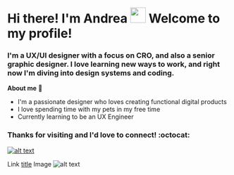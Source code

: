 # Hi there! I'm Andrea <img src="https://media.giphy.com/media/hvRJCLFzcasrR4ia7z/giphy.gif" width="35"> Welcome to my profile!

### I'm a UX/UI designer with a focus on CRO, and also a senior graphic designer. I love learning new ways to work, and right now I'm diving into design systems and coding. 

**About me** :woman:

- I'm a passionate designer who loves creating functional digital products
- I love spending time with my pets in my free time
- Currently learning to be an UX Engineer

### Thanks for visiting and I'd love to connect! :octocat:


[![alt text](https://img.shields.io/badge/LinkedIn-%230077B5.svg?logo=linkedin&amp;logoColor=white)](https://www.linkedin.com/in/andrea-alonso-garc%C3%ADa/)


Link	[title](https://www.example.com)
Image	![alt text](image.jpg)
